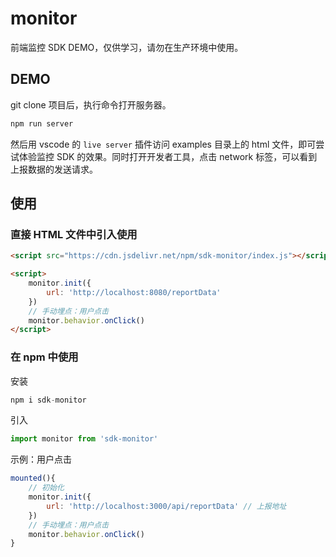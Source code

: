 # monitor
前端监控 SDK DEMO，仅供学习，请勿在生产环境中使用。

## DEMO

git clone 项目后，执行命令打开服务器。

```js
npm run server
```

然后用 vscode 的 `live server` 插件访问 examples 目录上的 html 文件，即可尝试体验监控 SDK 的效果。同时打开开发者工具，点击 network 标签，可以看到上报数据的发送请求。

## 使用

### 直接 HTML 文件中引入使用

```html
<script src="https://cdn.jsdelivr.net/npm/sdk-monitor/index.js"></script>

<script>
    monitor.init({
        url: 'http://localhost:8080/reportData'
    })
    // 手动埋点：用户点击
    monitor.behavior.onClick()
</script>
```

### 在 npm 中使用

安装
```js
npm i sdk-monitor
```

引入
```js
import monitor from 'sdk-monitor'
```

示例：用户点击
```js
mounted(){
    // 初始化
    monitor.init({
        url: 'http://localhost:3000/api/reportData' // 上报地址
    })
    // 手动埋点：用户点击
    monitor.behavior.onClick()
}
```
